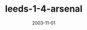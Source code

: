 ---
layout: post
title: Leeds 1-4 Arsenal
date: 2003-11-01
categories: premier-league
video: k1d2E9nrXkk
summary: Arsenal sweep past Leeds with an outstanding attacking display
title: leeds-1-4-arsenal
---